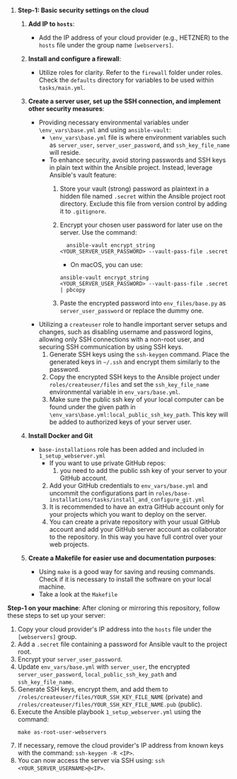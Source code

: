 1. **Step-1: Basic security settings on the cloud**
    1. **Add IP to `hosts`**:
        * Add the IP address of your cloud provider (e.g., HETZNER) to the `hosts` file under the group name `[webservers]`.
        
    2. **Install and configure a firewall**:
        * Utilize roles for clarity. Refer to the `firewall` folder under roles. Check the `defaults` directory for variables to be used within `tasks/main.yml`. 
        
    3. **Create a server user, set up the SSH connection, and implement other security measures**: 
        * Providing necessary environmental variables under `\env_vars\base.yml` and using `ansible-vault`:
            * `\env_vars\base.yml` file is where environment variables such as `server_user`, `server_user_password`, and `ssh_key_file_name` will reside.
            * To enhance security, avoid storing passwords and SSH keys in plain text within the Ansible project. Instead, leverage Ansible's vault feature:
                1. Store your vault (strong) password as plaintext in a hidden file named `.secret` within the Ansible project root directory. Exclude this file from version control by adding it to `.gitignore`.
                2. Encrypt your chosen user password for later use on the server. Use the command:
                    ```
                      ansible-vault encrypt_string <YOUR_SERVER_USER_PASSWORD> --vault-pass-file .secret
                    ```
                    
                    * On macOS, you can use:
                    
                    ```
                    ansible-vault encrypt_string <YOUR_SERVER_USER_PASSWORD> --vault-pass-file .secret | pbcopy
                    ```
                3. Paste the encrypted password into `env_files/base.py` as `server_user_password` or replace the dummy one.
        * Utilizing a `createuser` role to handle important server setups and changes, such as disabling username and password logins, allowing only SSH connections with a non-root user, and securing SSH communication by using SSH keys.
            1. Generate SSH keys using the `ssh-keygen` command. Place the generated keys in `~/.ssh` and encrypt them similarly to the password.
            2. Copy the encrypted SSH keys to the Ansible project under `roles/createuser/files` and set the `ssh_key_file_name` environmental variable in `env_vars/base.yml`.
            3. Make sure the public ssh key of your local computer can be found under the given path in `\env_vars\base.yml:local_public_ssh_key_path`. This key will be added to authorized keys of your server user.
    4. **Install Docker and Git**
       * `base-installations` role has been added and included in `1_setup_webserver.yml`
    		* If you want to use private GitHub repos:
    			1. you need to add the public ssh key of your server to your GitHub account. 
          2. Add your GitHub credentials to `env_vars/base.yml` and uncommit the configurations part in `roles/base-installations/tasks/install_and_configure_git.yml`
          3. It is recommended to have an extra GitHub account only for your projects which you want to deploy on the server. 
          4. You can create a private repository with your usual GitHub account and add your GitHub server account as collaborator to the repository. In this way you have full control over your web projects.
    5. **Create a Makefile for easier use and documentation purposes**:
        * Using `make` is a good way for saving and reusing commands. Check if it is necessary to install the software on your local machine.
        * Take a look at the `Makefile`

**Step-1 on your machine**:
After cloning or mirroring this repository, follow these steps to set up your server:

1. Copy your cloud provider's IP address into the `hosts` file under the `[webservers]` group.
2. Add a `.secret` file containing a password for Ansible vault to the project root.
3. Encrypt your `server_user_password`.
4. Update `env_vars/base.yml` with `server_user`, the encrypted `server_user_password`, `local_public_ssh_key_path` and `ssh_key_file_name`.
5. Generate SSH keys, encrypt them, and add them to `/roles/createuser/files/YOUR_SSH_KEY_FILE_NAME` (private) and `/roles/createuser/files/YOUR_SSH_KEY_FILE_NAME.pub` (public).
6. Execute the Ansible playbook `1_setup_webserver.yml` using the command:
    ```
    make as-root-user-webservers
    ```
7. If necessary, remove the cloud provider's IP address from known keys with the command: `ssh-keygen -R <IP>`.
8. You can now access the server via SSH using: `ssh <YOUR_SERVER_USERNAME>@<IP>`.
